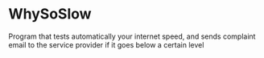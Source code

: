 # WhySoSlow
Program that tests automatically your internet speed, and sends complaint email to the service provider if it goes below a certain level
